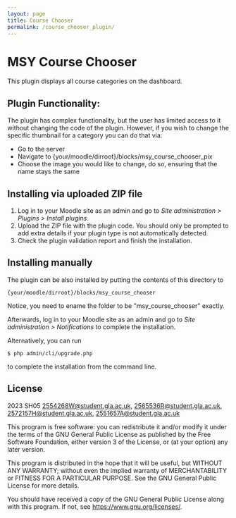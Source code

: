 ```yaml
---
layout: page
title: Course Chooser
permalink: /course_chooser_plugin/
---
```


# MSY Course Chooser #

This plugin displays all course categories on the dashboard.

## Plugin Functionality: ##

The plugin has complex functionality, but the user has limited access to it without changing the code of the plugin. However, if you wish to change the specific thumbnail for a category you can do that via:

- Go to the server
- Navigate to {your/moodle/dirroot}/blocks/msy_course_chooser_pix
- Choose the image you would like to change, do so, ensuring that the name stays the same

## Installing via uploaded ZIP file ##

1. Log in to your Moodle site as an admin and go to _Site administration >
   Plugins > Install plugins_.
2. Upload the ZIP file with the plugin code. You should only be prompted to add
   extra details if your plugin type is not automatically detected.
3. Check the plugin validation report and finish the installation.

## Installing manually ##

The plugin can be also installed by putting the contents of this directory to

    {your/moodle/dirroot}/blocks/msy_course_chooser

Notice, you need to ename the folder to be "msy_course_chooser" exactly.

Afterwards, log in to your Moodle site as an admin and go to _Site administration >
Notifications_ to complete the installation.

Alternatively, you can run

    $ php admin/cli/upgrade.php

to complete the installation from the command line.

## License ##

2023 SH05 <2554268W@student.gla.ac.uk>, <2565536R@student.gla.ac.uk>, <2572157H@student.gla.ac.uk>, <2551657A@student.gla.ac.uk>

This program is free software: you can redistribute it and/or modify it under
the terms of the GNU General Public License as published by the Free Software
Foundation, either version 3 of the License, or (at your option) any later
version.

This program is distributed in the hope that it will be useful, but WITHOUT ANY
WARRANTY; without even the implied warranty of MERCHANTABILITY or FITNESS FOR A
PARTICULAR PURPOSE.  See the GNU General Public License for more details.

You should have received a copy of the GNU General Public License along with
this program.  If not, see <https://www.gnu.org/licenses/>.
